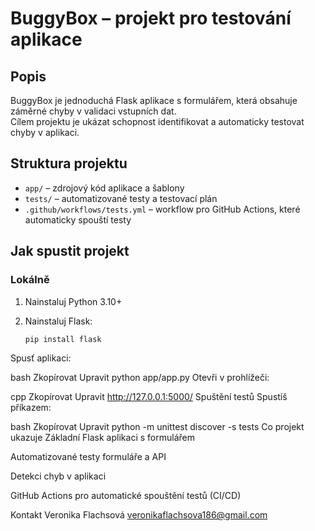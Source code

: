 # BuggyBox – projekt pro testování aplikace

## Popis

BuggyBox je jednoduchá Flask aplikace s formulářem, která obsahuje záměrné chyby v validaci vstupních dat.  
Cílem projektu je ukázat schopnost identifikovat a automaticky testovat chyby v aplikaci.

## Struktura projektu

- `app/` – zdrojový kód aplikace a šablony
- `tests/` – automatizované testy a testovací plán
- `.github/workflows/tests.yml` – workflow pro GitHub Actions, které automaticky spouští testy

## Jak spustit projekt

### Lokálně

1. Nainstaluj Python 3.10+  
2. Nainstaluj Flask:

   ```bash
   pip install flask
Spusť aplikaci:

bash
Zkopírovat
Upravit
python app/app.py
Otevři v prohlížeči:

cpp
Zkopírovat
Upravit
http://127.0.0.1:5000/
Spuštění testů
Spustíš příkazem:

bash
Zkopírovat
Upravit
python -m unittest discover -s tests
Co projekt ukazuje
Základní Flask aplikaci s formulářem

Automatizované testy formuláře a API

Detekci chyb v aplikaci

GitHub Actions pro automatické spouštění testů (CI/CD)

Kontakt
Veronika Flachsová
veronikaflachsova186@gmail.com
